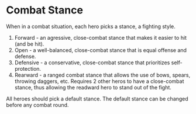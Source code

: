# Combat Stance

When in a combat situation, each hero picks a stance, a fighting style.

1. Forward - an agressive, close-combat stance that makes it easier to hit (and be hit).
2. Open - a well-balanced, close-combat stance that is equal offense and defense.
3. Defensive - a conservative, close-combat stance that prioritizes self-protection.
4. Rearward - a ranged combat stance that allows the use of bows, spears, throwing daggers, etc.  Requires 2 other heros to have a close-combat stance, thus allowing the readward hero to stand out of the fight.

All heroes should pick a default stance.  The default stance can be changed before any combat round.
